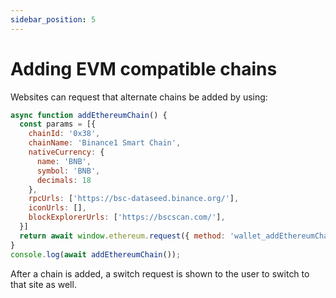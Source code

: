 ```yaml
---
sidebar_position: 5
---
```


# Adding EVM compatible chains

Websites can request that alternate chains be added by using:

```js
async function addEthereumChain() {
  const params = [{
    chainId: '0x38',
    chainName: 'Binance1 Smart Chain',
    nativeCurrency: {
      name: 'BNB',
      symbol: 'BNB',
      decimals: 18
    },
    rpcUrls: ['https://bsc-dataseed.binance.org/'],
    iconUrls: [],
    blockExplorerUrls: ['https://bscscan.com/'],
  }]
  return await window.ethereum.request({ method: 'wallet_addEthereumChain', params })
}
console.log(await addEthereumChain());
```

After a chain is added, a switch request is shown to the user to switch to that site as well.
